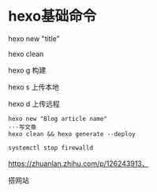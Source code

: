 # hexo基础命令

hexo new "title"

hexo clean

hexo g 构建

hexo s 上传本地

hexo d 上传远程

```
hexo new "Blog article name"
···写文章
hexo clean && hexo generate --deploy
```

```
systemctl stop firewalld
```

https://zhuanlan.zhihu.com/p/126243913、

搭网站
